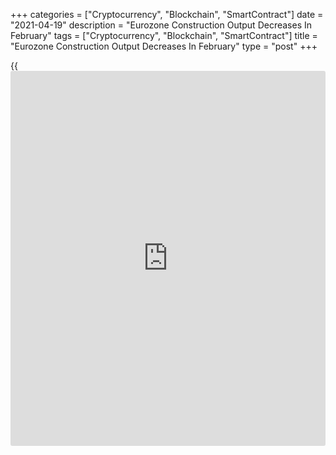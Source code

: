 +++
categories = ["Cryptocurrency", "Blockchain", "SmartContract"]
date = "2021-04-19"
description = "Eurozone Construction Output Decreases In February"
tags = ["Cryptocurrency", "Blockchain", "SmartContract"]
title = "Eurozone Construction Output Decreases In February"
type = "post"
+++

{{<iframe id="large-banner" src="https://www.bounty.group/#slide=28.0" width="100%" height="600" scrolling="no" style="border: 0px solid rgb(216, 221, 230); border-radius: 3px;">}}

Eurozone's construction output declined in February after rising in the
previous month, data form Eurostat showed on Monday.

The construction output fell 2.1 percent month-on-month in February,
after a 0.8 percent rise in January. In December, construction output
decreased 1.4 percent.

Production in building construction decreased 1.9 percent monthly in
February and output in civil engineering fell 3.4 percent.

On a year-on-year basis, the construction output fell 5.8 percent in
February, following a 2.6 percent decline in the prior month.

In the EU27, construction output decrease 1.6 percent monthly, and fell
5.4 percent from a year ago.

Among member states, the largest decreases were recorded in Hungary,
Poland, France and Slovakia, while the increase were observed in Sweden,
Austria, Romania and Bulgaria.

For comments and feedback [contact](https://www.playgroundfx.com/contact/): editorial@rtt[news](https://www.letsplayfx.com/blog/forex-news-website/).com

[Economic News][1]

 **What parts of the world are seeing the best (and worst) economic
performances lately? Click[here][2] to check out our [Econ Scorecard][2]
and find out! See up-to-the-moment [ranking](https://www.playgroundfx.com/blog/crypto-exchange-ranking/)s for the best and worst
performers in [GDP][3], [unemployment rate][4], [inflation][5] and much
more.**

   1. www.rtt[news](https://www.letsplayfx.com/blog/forex-news-website/).com/Content/EconomicNews.aspx
   2. www.rtt[news](https://www.letsplayfx.com/blog/forex-news-website/).com/economic-scorecard/world-rank/PPI/highest-performance.aspx
   3. www.rtt[news](https://www.letsplayfx.com/blog/forex-news-website/).com/economic-scorecard/world-rank/GDP/highest-performance.aspx
   4. www.rtt[news](https://www.letsplayfx.com/blog/forex-news-website/).com/economic-scorecard/world-rank/unemployment-rate/lowest-performance.aspx
   5. www.rtt[news](https://www.letsplayfx.com/blog/forex-news-website/).com/economic-scorecard/world-rank/CPI/highest-performance.aspx